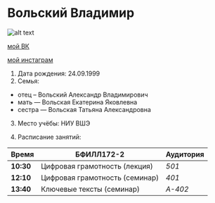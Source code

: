 # Вольский Владимир
![alt text](https://pp.userapi.com/c841328/v841328860/11c4e/V9mhygbyY9Y.jpg)

[мой ВК](https://vk.com/18v18) 

[мой инстаграм](https://www.instagram.com/_blacknoise_/)

1. Дата рождения: 24.09.1999
2. Семья: 
* отец – Вольский Александр Владимирович
* мать — Вольская Екатерина Яковлевна
* сестра — Вольская Татьяна Александровна
3. Место учёбы: НИУ ВШЭ

4. Расписание занятий:

Время | БФИЛЛ172-2 | Аудитория
--- | --- | ---
**10:30** | Цифровая грамотность (лекция) | *501*
**12:10** | Цифровая грамотность (семинар) | *401*
**13:40** | Ключевые тексты (семинар)   | *А-402*
